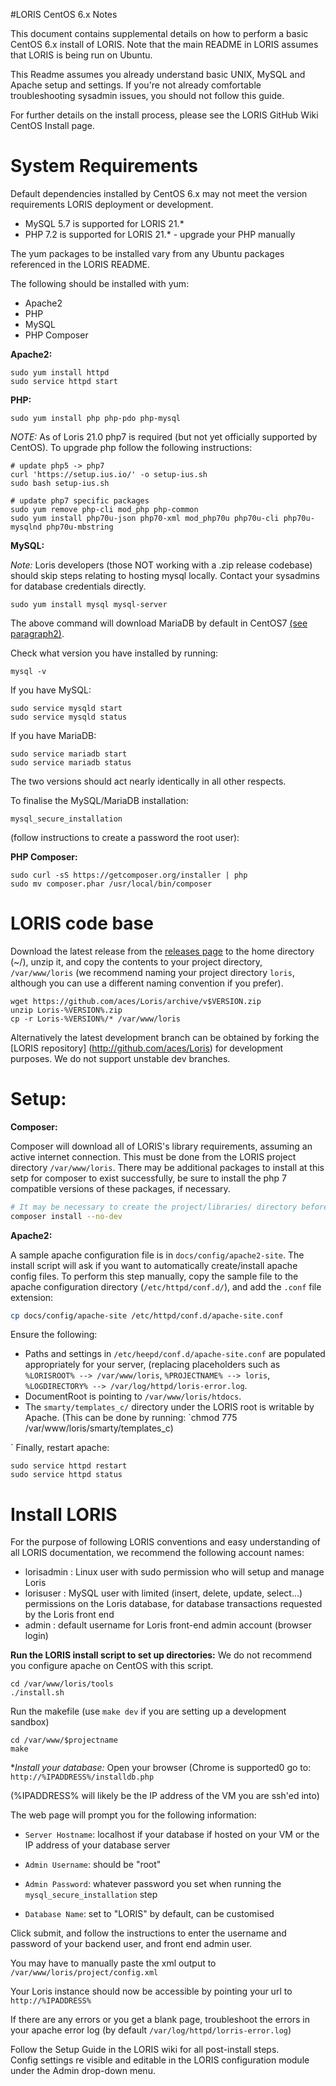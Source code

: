 #LORIS CentOS 6.x Notes

This document contains supplemental details on how to perform a basic CentOS 6.x install of LORIS.
Note that the main README in LORIS assumes that LORIS is being run on Ubuntu.

This Readme assumes you already understand basic UNIX, MySQL and Apache setup and
settings. If you're not already comfortable troubleshooting sysadmin issues,
you should not follow this guide.

For further details on the install process, please see the LORIS GitHub Wiki CentOS Install page.  

# System Requirements

Default dependencies installed by CentOS 6.x may not meet the version requirements LORIS deployment or development.
* MySQL 5.7 is supported for LORIS 21.*
* PHP 7.2 is supported for LORIS 21.* - upgrade your PHP manually

The yum packages to be installed vary from any Ubuntu packages referenced in the LORIS README.

The following should be installed with yum:
 * Apache2
 * PHP
 * MySQL
 * PHP Composer

**Apache2:**
```
sudo yum install httpd 
sudo service httpd start
```
**PHP:**
```
sudo yum install php php-pdo php-mysql 
```

*NOTE:* As of Loris 21.0 php7 is required (but not yet officially supported by CentOS). To upgrade php follow the following instructions:
``` 
# update php5 -> php7
curl 'https://setup.ius.io/' -o setup-ius.sh
sudo bash setup-ius.sh

# update php7 specific packages
sudo yum remove php-cli mod_php php-common
sudo yum install php70u-json php70-xml mod_php70u php70u-cli php70u-mysqlnd php70u-mbstring
``` 
**MySQL:**

*Note:* Loris developers (those NOT working with a .zip release codebase) should skip steps relating to hosting mysql locally. Contact your sysadmins for database credentials directly.
``` 
sudo yum install mysql mysql-server
```
The above command will download MariaDB by default in CentOS7 [(see paragraph2)](https://www.digitalocean.com/community/tutorials/how-to-install-mysql-on-centos-7).

Check what version you have installed by running:
```
mysql -v
```
If you have MySQL:
```
sudo service mysqld start
sudo service mysqld status
```
If you have MariaDB:
```
sudo service mariadb start
sudo service mariadb status
```
The two versions should act nearly identically in all other respects. 

To finalise the MySQL/MariaDB installation: 
```
mysql_secure_installation
```
(follow instructions to create a password the root user):

**PHP Composer:**
```
sudo curl -sS https://getcomposer.org/installer | php
sudo mv composer.phar /usr/local/bin/composer
```
# LORIS code base

Download the latest release from the [releases page](https://github.com/aces/Loris/releases) to the home directory (~/), unzip it, and copy the contents to your project directory, `/var/www/loris` (we recommend naming your project directory `loris`, although you can use a different naming convention if you prefer). 
```
wget https://github.com/aces/Loris/archive/v$VERSION.zip
unzip Loris-%VERSION%.zip
cp -r Loris-%VERSION%/* /var/www/loris
```

Alternatively the latest development branch can be obtained by forking the [LORIS repository] (http://github.com/aces/Loris) for development purposes. We do not support unstable dev branches. 

# Setup:

**Composer:**

Composer will download all of LORIS's library requirements, assuming an active internet connection.
This must be done from the LORIS project directory `/var/www/loris`. There may be additional packages
to install at this setp for composer to exist successfully, be sure to install the php 7 compatible 
versions of these packages, if necessary. 

```bash
# It may be necessary to create the project/libraries/ directory before running composer install 
composer install --no-dev
```

**Apache2:**

A sample apache configuration file is in `docs/config/apache2-site`. 
The install script will ask if you want to automatically create/install apache config files.
To perform this step manually, copy the sample file to the apache configuration directory (`/etc/httpd/conf.d/`), and add the `.conf` file extension:

```bash
cp docs/config/apache-site /etc/httpd/conf.d/apache-site.conf
```

Ensure the following: 

 * Paths and settings in `/etc/heepd/conf.d/apache-site.conf` are populated appropriately for your server, (replacing placeholders such as `%LORISROOT% --> /var/www/loris`, `%PROJECTNAME% --> loris`, `%LOGDIRECTORY% --> /var/log/httpd/loris-error.log`. 
 * DocumentRoot is pointing to `/var/www/loris/htdocs`.
 * The `smarty/templates_c/` directory under the LORIS root is writable by Apache.
 (This can be done by running: `chmod 775 /var/www/loris/smarty/templates_c)

`
Finally, restart apache:
```
sudo service httpd restart
sudo service httpd status
```
# Install LORIS

For the purpose of following LORIS conventions and easy understanding of all LORIS documentation, we recommend the following account names: 

* lorisadmin : Linux user with sudo permission who will setup and manage Loris
* lorisuser : MySQL user with limited (insert, delete, update, select...) permissions on the Loris database, for database transactions requested by the Loris front end
* admin : default username for Loris front-end admin account (browser login)

**Run the LORIS install script to set up directories:**
We do not recommend you configure apache on CentOS with this script.
```
cd /var/www/loris/tools
./install.sh
```
Run the makefile (use `make dev` if you are setting up a development sandbox)
```
cd /var/www/$projectname
make
```
**Install your database:*
Open your browser (Chrome is supported0 go to: `http://%IPADDRESS%/installdb.php`

(%IPADDRESS% will likely be the IP address of the VM you are ssh'ed into)

The web page will prompt you for the following information: 

 * `Server Hostname`: localhost if your database if hosted on your VM or the IP address of your database server

 * `Admin Username`: should be "root" 

 * `Admin Password`: whatever password you set when running the `mysql_secure_installation` step

 * `Database Name`: set to "LORIS" by default, can be customised

Click submit, and follow the instructions to enter the username and password of your backend user, and front end admin user. 

You may have to manually paste the xml output to `/var/www/loris/project/config.xml`

Your Loris instance should now be accessible by pointing your url to `http://%IPADDRESS%`

If there are any errors or you get a blank page, troubleshoot the errors in your apache error log (by default
 `/var/log/httpd/lorris-error.log`) 

Follow the Setup Guide in the LORIS wiki for all post-install steps.  
Config settings re visible and editable in the LORIS configuration module under the Admin drop-down menu.

